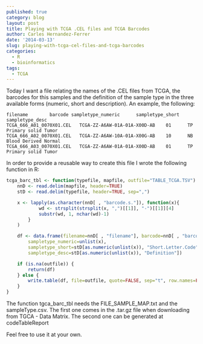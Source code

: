 ```yaml
---
published: true
category: blog
layout: post
title: Playing with TCGA .CEL files and TCGA Barcodes
author: Carles Hernandez-Ferrer
date: '2014-03-13'
slug: playing-with-tcga-cel-files-and-tcga-barcodes
categories:
  - R
  - bioinformatics
tags:
  - TCGA
---
```


Today I want a file relating the names of the .CEL files from TCGA, the barcodes for this samples and the definition of the sample type in the three available forms (numeric, short and description). An example, the following:

```
filename        barcode sampletype_numeric      sampletype_short        sampletype_desc
TCGA_666_A01_0070X01.CEL   TCGA-ZZ-A6AW-01A-01A-X00D-AB    01      TP      Primary solid Tumor
TCGA_666_A02_0070X01.CEL   TCGA-ZZ-A6AW-10A-01A-X00G-AB    10      NB      Blood Derived Normal
TCGA_666_A03_0070X01.CEL   TCGA-ZZ-A6AW-01A-01A-X00D-AB    01      TP      Primary solid Tumor
```

In order to provide a reusable way to create this file I wrote the following function in R:

```R
tcga_barc_tbl <- function(typefile, mapfile, outfile="TABLE_TCGA.TSV") {
    nnD <- read.delim(mapfile, header=TRUE)
    stD <- read.delim(typefile, header=TRUE, sep=",")

    x <- lapply(as.character(nnD[ , "barcode.s."]), function(x){ 
            wd <- strsplit(strsplit(x, ",")[[1]], "-")[[1]][4]
            substr(wd, 1, nchar(wd)-1)
        }
    )

    df <- data.frame(filename=nnD[ , "filename"], barcode=nnD[ , "barcode.s."], 
        sampletype_numeric=unlist(x), 
        sampletype_short=stD[as.numeric(unlist(x)), "Short.Letter.Code"],
        sampletype_desc=stD[as.numeric(unlist(x)), "Definition"])

    if (is.na(outfile)) {
        return(df)
    } else {
        write.table(df, file=outfile, quote=FALSE, sep="t", row.names=FALSE)
    }
}
```

The function tgca_barc_tbl needs the FILE_SAMPLE_MAP.txt and the sampleType.csv. The first one comes in the .tar.gz file when downloading from TGCA - Data Matrix. The second one can be generated at codeTableReport

Feel free to use it at your own.
